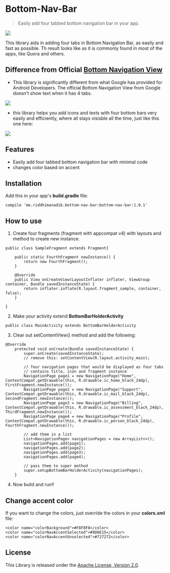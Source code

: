 Bottom-Nav-Bar
==================

> Easily add four tabbed bottom navigation bar in your app.

![](https://github.com/adib2149/BottomNavBar/screenshot/screenshot.gif)

This library aids in adding four tabs in Bottom Navigation Bar, as easily and fast as possible. Th result looks like as it is commonly found in most of the apps, like Quora and others.


Difference from Official [Bottom Navigation View](https://material.io/guidelines/components/bottom-navigation.html)
-----------------
- This library is significantly different from what Google has provided for Android Developers. The official Bottom Navigation View from Google doesn't show text when it has 4 tabs.

![](https://github.com/adib2149/BottomNavBar/screenshot/official_bottom_nav_bar.gif)

- this library helps you add icons and texts with four bottom bars very easily and efficiently, where all stays visisble all the time, just like this one here:

![](https://github.com/adib2149/BottomNavBar/screenshot/quora.jpg)

Features
-----------------
- Easily add four tabbed bottom navigation bar with minimal code
- changes color based on accent


Installation
-----------------
Add this in your app's **build.gradle** file:
```
compile 'me.riddhimanadib.bottom-nav-bar:bottom-nav-bar:1.0.1'
```


How to use
-----------------
1. Create four fragments (fragment with appcompat v4) with layouts and method to create new instance.

``` 'java'
public class SampleFragment extends Fragment{

    public static FourthFragment newInstance() {
        return new FourthFragment();
    }

    @Override
    public View onCreateView(LayoutInflater inflater, ViewGroup container, Bundle savedInstanceState) {
        return inflater.inflate(R.layout.fragment_sample, container, false);
    }

}
```
2. Make your activity extend **BottomBarHolderActivity**
``` 'java'
public class MainActivity extends BottomBarHolderActivity
```
3. Clear out setContentView() method and add the following:
``` 'java'
@Override
    protected void onCreate(Bundle savedInstanceState) {
        super.onCreate(savedInstanceState);
        // remove this: setContentView(R.layout.activity_main);

        // four navigation pages that would be displayed as four tabs
        // contains title, icon and fragment instance
        NavigationPage page1 = new NavigationPage("Home", ContextCompat.getDrawable(this, R.drawable.ic_home_black_24dp), FirstFragment.newInstance());
        NavigationPage page2 = new NavigationPage("Support", ContextCompat.getDrawable(this, R.drawable.ic_mail_black_24dp), SecondFragment.newInstance());
        NavigationPage page3 = new NavigationPage("Billing", ContextCompat.getDrawable(this, R.drawable.ic_assessment_black_24dp), ThirdFragment.newInstance());
        NavigationPage page4 = new NavigationPage("Profile", ContextCompat.getDrawable(this, R.drawable.ic_person_black_24dp), FourthFragment.newInstance());

        // add them in a list
        List<NavigationPage> navigationPages = new ArrayList<>();
        navigationPages.add(page1);
        navigationPages.add(page2);
        navigationPages.add(page3);
        navigationPages.add(page4);

        // pass them to super method
        super.setupBottomBarHolderActivity(navigationPages);
    }
```
4. Now build and run!!

Change accent color
-----------------
If you want to change the colors, just override the colors in your **colors.xml** file:
```'xml'
<color name="colorBackground">#F8F8F8</color>
<color name="colorNavAccentSelected">#9D0E15</color>
<color name="colorNavAccentUnselected">#727272</color>
```


License
-----------------
This Library is released under the [Apache License, Version 2.0](http://www.apache.org/licenses/LICENSE-2.0).
